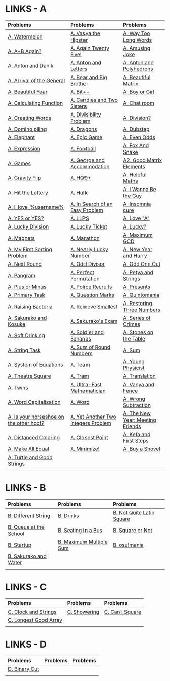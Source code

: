 # LINKS - A
| Problems | Problems | Problems |
| :- | :- | :- |
| [ A. Watermelon ](https://codeforces.com/contest/4/problem/A) | [ A. Vasya the Hipster ](https://codeforces.com/contest/581/problem/A) | [ A. Way Too Long Words ](https://codeforces.com/contest/71/problem/A) |
| [ A. A+B Again? ](https://codeforces.com/contest/1999/problem/A) | [ A. Again Twenty Five! ](https://codeforces.com/contest/630/problem/A) | [ A. Amusing Joke ](https://codeforces.com/contest/141/problem/A) |
| [ A. Anton and Danik ](https://codeforces.com/contest/734/problem/A) | [ A. Anton and Letters ](https://codeforces.com/contest/443/problem/A) | [ A. Anton and Polyhedrons ](https://codeforces.com/problemset/problem/785/A) |
| [ A. Arrival of the General ](https://codeforces.com/contest/144/problem/A) | [ A. Bear and Big Brother ](https://codeforces.com/contest/791/problem/A) | [ A. Beautiful Matrix ](https://codeforces.com/contest/263/problem/A) |
| [ A. Beautiful Year ](https://codeforces.com/contest/271/problem/A) | [ A. Bit++ ](https://codeforces.com/contest/282/problem/A) | [ A. Boy or Girl ](https://codeforces.com/contest/236/problem/A) |
| [ A. Calculating Function ](https://codeforces.com/contest/486/problem/A) | [ A. Candies and Two Sisters ](https://codeforces.com/contest/1335/problem/A) | [ A. Chat room ](https://codeforces.com/contest/58/problem/A) |
| [ A. Creating Words ](https://codeforces.com/contest/1985/problem/A) | [ A. Divisibility Problem ](https://codeforces.com/contest/1328/problem/A) | [ A. Division? ](https://codeforces.com/contest/1669/problem/A) |
| [ A. Domino piling ](https://codeforces.com/contest/50/problem/A) | [ A. Dragons ](https://codeforces.com/contest/230/problem/A) | [ A. Dubstep ](https://codeforces.com/contest/208/problem/A) |
| [ A. Elephant ](https://codeforces.com/contest/617/problem/A) | [ A. Epic Game ](https://codeforces.com/contest/119/problem/A) | [ A. Even Odds ](https://codeforces.com/contest/318/problem/A) |
| [ A. Expression ](https://codeforces.com/contest/479/problem/A) | [ A. Football ](https://codeforces.com/contest/96/problem/A) | [ A. Fox And Snake ](https://codeforces.com/contest/510/problem/A) |
| [ A. Games ](https://codeforces.com/contest/268/problem/A) | [ A. George and Accommodation ](https://codeforces.com/contest/467/problem/A) | [ A2. Good Matrix Elements ](https://codeforces.com/contest/177/problem/A2) |
| [ A. Gravity Flip ](https://codeforces.com/contest/405/problem/A) | [ A. HQ9+ ](https://codeforces.com/contest/133/problem/A) | [ A. Helpful Maths ](https://codeforces.com/contest/339/problem/A) |
| [ A. Hit the Lottery ](https://codeforces.com/contest/996/problem/A) | [ A. Hulk ](https://codeforces.com/contest/705/problem/A) | [ A. I Wanna Be the Guy ](https://codeforces.com/contest/469/problem/A) |
| [ A. I_love_%username% ](https://codeforces.com/contest/155/problem/A) | [ A. In Search of an Easy Problem ](https://codeforces.com/contest/1030/problem/A) | [ A. Insomnia cure ](https://codeforces.com/contest/148/problem/A) |
| [ A. YES or YES? ](https://codeforces.com/contest/1703/problem/A) | [ A. LLPS ](https://codeforces.com/problemset/problem/202/A) | [ A. Love "A" ](https://codeforces.com/contest/1146/problem/A) |
| [ A. Lucky Division ](https://codeforces.com/contest/122/problem/A) | [ A. Lucky Ticket ](https://codeforces.com/contest/146/problem/A) | [ A. Lucky? ](https://codeforces.com/contest/1676/problem/A) |
| [ A. Magnets ](https://codeforces.com/contest/344/problem/A) | [ A. Marathon ](https://codeforces.com/contest/1692/problem/A) | [ A. Maximum GCD ](https://codeforces.com/problemset/problem/1370/A) |
| [ A. My First Sorting Problem ](https://codeforces.com/contest/1971/problem/A) | [ A. Nearly Lucky Number ](https://codeforces.com/contest/110/problem/A) | [ A. New Year and Hurry ](https://codeforces.com/contest/750/problem/A) |
| [ A. Next Round ](https://codeforces.com/contest/158/problem/A) | [ A. Odd Divisor ](https://codeforces.com/contest/1475/problem/A) | [ A. Odd One Out ](https://codeforces.com/contest/1915/problem/A) |
| [ A. Pangram ](https://codeforces.com/contest/520/problem/A) | [ A. Perfect Permutation ](https://codeforces.com/contest/233/problem/A) | [ A. Petya and Strings ](https://codeforces.com/contest/112/problem/A) |
| [ A. Plus or Minus ](https://codeforces.com/contest/1807/problem/A) | [ A. Police Recruits ](https://codeforces.com/contest/427/problem/A) | [ A. Presents ](https://codeforces.com/contest/136/problem/A) |
| [ A. Primary Task ](https://codeforces.com/contest/2000/problem/A) | [ A. Question Marks ](https://codeforces.com/contest/1993/problem/A) | [ A. Quintomania ](https://codeforces.com/contest/2036/problem/A) |
| [ A. Raising Bacteria ](https://codeforces.com/contest/579/problem/A) | [ A. Remove Smallest ](https://codeforces.com/contest/1399/problem/A) | [ A. Restoring Three Numbers ](https://codeforces.com/contest/1154/problem/A) |
| [ A. Sakurako and Kosuke ](https://codeforces.com/problemset/problem/2033/A) | [ A. Sakurako's Exam ](https://codeforces.com/contest/2008/problem/A) | [ A. Series of Crimes ](https://codeforces.com/contest/181/problem/A) |
| [ A. Soft Drinking ](https://codeforces.com/contest/151/problem/A) | [ A. Soldier and Bananas ](https://codeforces.com/contest/546/problem/A) | [ A. Stones on the Table ](https://codeforces.com/contest/266/problem/A) |
| [ A. String Task ](https://codeforces.com/contest/118/problem/A) | [ A. Sum of Round Numbers ](https://codeforces.com/contest/1352/problem/A) | [ A. Sum ](https://codeforces.com/contest/1742/problem/A) |
| [ A. System of Equations ](https://codeforces.com/contest/214/problem/A) | [ A. Team ](https://codeforces.com/contest/231/problem/A) | [ A. Young Physicist ](https://codeforces.com/contest/69/problem/A) |
| [ A. Theatre Square ](https://codeforces.com/contest/1/problem/A) | [ A. Tram ](https://codeforces.com/contest/116/problem/A) | [ A. Translation ](https://codeforces.com/contest/41/problem/A) |
| [ A. Twins ](https://codeforces.com/contest/160/problem/A) | [ A. Ultra-Fast Mathematician ](https://codeforces.com/contest/61/problem/A) | [ A. Vanya and Fence ](https://codeforces.com/contest/677/problem/A) |
| [ A. Word Capitalization ](https://codeforces.com/contest/281/problem/A) | [ A. Word ](https://codeforces.com/contest/59/problem/A) | [ A. Wrong Subtraction ](https://codeforces.com/contest/977/problem/A) |
| [ A. Is your horseshoe on the other hoof? ](https://codeforces.com/contest/228/problem/A) | [ A. Yet Another Two Integers Problem ](https://codeforces.com/contest/1409/problem/A) | [ A. The New Year: Meeting Friends ](https://codeforces.com/contest/723/problem/A) |
| [ A. Distanced Coloring ](https://codeforces.com/contest/2002/problem/A) | [ A. Closest Point ](https://codeforces.com/contest/2004/problem/A) | [ A. Kefa and First Steps ](https://codeforces.com/contest/580/problem/A) |
| [ A. Make All Equal ](https://codeforces.com/contest/2001/problem/A) | [ A. Minimize! ](https://codeforces.com/contest/2009/problem/A) | [ A. Buy a Shovel ](https://codeforces.com/contest/732/problem/A) |
| [ A. Turtle and Good Strings ](https://codeforces.com/contest/2003/problem/A) | [  ]() | [  ]() |
| [  ]() | [  ]() | [  ]() |



# LINKS - B
| Problems | Problems | Problems |
| :- | :- | :- |
| [ B. Different String ](https://codeforces.com/contest/1971/problem/B) | [ B. Drinks ](https://codeforces.com/contest/200/problem/B) | [ B. Not Quite Latin Square ](https://codeforces.com/contest/1915/problem/B) |
| [ B. Queue at the School ](https://codeforces.com/contest/266/problem/B) | [ B. Seating in a Bus ](https://codeforces.com/contest/2000/problem/B) | [ B. Square or Not ](https://codeforces.com/contest/2008/problem/B) |
| [ B. Startup ](https://codeforces.com/contest/2036/problem/B) | [ B. Maximum Multiple Sum ](https://codeforces.com/contest/1985/problem/B) | [ B. osu!mania ](https://codeforces.com/contest/2009/problem/B) |
| [ B. Sakurako and Water ](https://codeforces.com/problemset/problem/2033/B) | [  ]() | [  ]() |
| [  ]() | [  ]() | [  ]() |



# LINKS - C
| Problems | Problems | Problems |
| :- | :- | :- |
| [ C. Clock and Strings ](https://codeforces.com/contest/1971/problem/C) | [ C. Showering ](https://codeforces.com/contest/1999/problem/C) | [ C. Can I Square ](https://codeforces.com/contest/1915/problem/C) |
| [ C. Longest Good Array ](https://codeforces.com/contest/2008/problem/C) | [  ]() | [  ]() |
| [  ]() | [  ]() | [  ]() |



# LINKS - D
| Problems | Problems | Problems |
| :- | :- | :- |
| [ D. Binary Cut ](https://codeforces.com/contest/1971/problem/D) | [  ]() | [  ]() |
| [  ]() | [  ]() | [  ]() |
